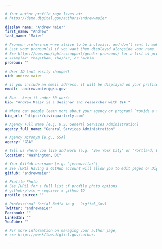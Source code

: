 ```yaml
---

# Your author profile page lives at:
# https://demo.digital.gov/authors/andrew-maier

display_name: "Andrew Maier"
first_name: "Andrew"
last_name: "Maier"

# Pronoun preference — we strive to be inclusive, and don’t want to make assumptions on a person’s first name (be it a gender-neutral name, or is one more common in languages other than English). Learn more http://www.MyPronouns.org
# List your pronoun(s) if you want them displayed alongside your name. Leave it blank and we'll use just your name.
# See https://uwm.edu/lgbtrc/support/gender-pronouns/ for a list of pronouns
# Examples: they/them, she/her, or he/him
pronoun: ""

# User ID (not easily changed)
uid: andrew-maier

# if you include an email address, it will be displayed on your profile page
email: "andrew.maier@gsa.gov"

# Bio — keep it under 50 words
bio: "Andrew Maier is a designer and researcher with 18F."

# Where can people learn more about your agency or program? Provide a full URL [e.g. 'https://www.example.gov/']
bio_url: "https://civicquarterly.com"

# Agency Full Name [e.g. U.S. General Services Administration]
agency_full_name: "General Services Administration"

# Agency Acronym [e.g., GSA]
agency: "GSA"

# Tell us where you live and work [e.g. 'New York City' or 'Portland, OR']
location: "Washington, DC"

# Your GitHub username [e.g. 'jeremyzilar']
# See [URL] Having a GitHub account will allow you to edit pages on DigitalGov. The image used in your GitHub account can also be used to populate your digital.gov profile photo.
github: "andrewmaier"

# Profile Photo
# See [URL] for a full list of profile photo options
# github-photo — requires a github ID
profile_source: ""

# Professional Social Media [e.g., Digital_Gov]
Twitter: "andrewmaier"
Facebook: ""
LinkedIn: ""
YouTube: ""

# For more information on managing your author page,
# see https://workflow.digital.gov/authors

---
```

